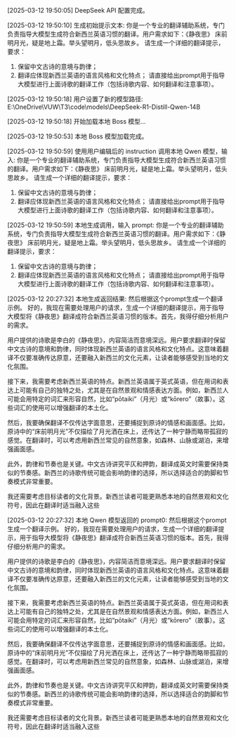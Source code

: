 [2025-03-12 19:50:05] DeepSeek API 配置完成。

[2025-03-12 19:50:10] 生成初始提示文本:
你是一个专业的翻译辅助系统，专门负责指导大模型生成符合新西兰英语习惯的翻译。用户需求如下：《静夜思》
床前明月光，疑是地上霜。举头望明月，低头思故乡。
请生成一个详细的翻译提示，要求：
1. 保留中文古诗的意境与韵律；
2. 翻译应体现新西兰英语的语言风格和文化特点；
请直接给出prompt用于指导大模型进行上面诗歌的翻译工作（包括诗歌内容、如何翻译和注意事项）。

[2025-03-12 19:50:18] 用户设置了新的模型路径: E:\OneDrive\VUW\T3\code\models\DeepSeek-R1-Distill-Qwen-14B

[2025-03-12 19:50:18] 开始加载本地 Boss 模型...

[2025-03-12 19:50:53] 本地 Boss 模型加载完成。

[2025-03-12 19:50:59] 使用用户编辑后的 instruction 调用本地 Qwen 模型，输入:
你是一个专业的翻译辅助系统，专门负责指导大模型生成符合新西兰英语习惯的翻译。用户需求如下：《静夜思》
床前明月光，疑是地上霜。举头望明月，低头思故乡。
请生成一个详细的翻译提示，要求：
1. 保留中文古诗的意境与韵律；
2. 翻译应体现新西兰英语的语言风格和文化特点；
请直接给出prompt用于指导大模型进行上面诗歌的翻译工作（包括诗歌内容、如何翻译和注意事项）。

[2025-03-12 19:50:59] 本地生成调用，输入 prompt:
你是一个专业的翻译辅助系统，专门负责指导大模型生成符合新西兰英语习惯的翻译。用户需求如下：《静夜思》
床前明月光，疑是地上霜。举头望明月，低头思故乡。
请生成一个详细的翻译提示，要求：
1. 保留中文古诗的意境与韵律；
2. 翻译应体现新西兰英语的语言风格和文化特点；
请直接给出prompt用于指导大模型进行上面诗歌的翻译工作（包括诗歌内容、如何翻译和注意事项）。

[2025-03-12 20:27:32] 本地生成返回结果:
然后根据这个prompt生成一个翻译示例。
好的，我现在需要处理用户的请求，生成一个详细的翻译提示，用于指导大模型将《静夜思》翻译成符合新西兰英语习惯的版本。首先，我得仔细分析用户的需求。

用户提供的诗歌是李白的《静夜思》，内容简洁而意境深远。用户要求翻译时保留中文古诗的意境和韵律，同时体现新西兰英语的语言风格和文化特点。这意味着翻译不仅要准确传达原意，还要融入新西兰的文化元素，让读者能够感受到当地的文化氛围。

接下来，我需要考虑新西兰英语的特点。新西兰英语属于英式英语，但在用词和表达上可能有自己的独特之处，尤其是在自然景观和情感表达方面。例如，新西兰人可能会用特定的词汇来形容自然，比如“pōtaiki”（月光）或“kōrero”（故事）。这些词汇的使用可以增强翻译的本土化。

然后，我要确保翻译不仅传达字面意思，还要捕捉到原诗的情感和画面感。比如，原诗中的“床前明月光”不仅描绘了月光洒在床上，还传达了一种宁静而略带孤寂的感觉。在翻译时，可以考虑用新西兰常见的自然意象，如森林、山脉或湖泊，来增强画面感。

此外，韵律和节奏也是关键。中文古诗讲究平仄和押韵，翻译成英文时需要保持类似的节奏感。新西兰的诗歌传统可能会影响韵律的选择，所以选择适合的韵脚和节奏模式非常重要。

我还需要考虑目标读者的文化背景。新西兰读者可能更熟悉本地的自然景观和文化符号，因此在翻译时适当融入这些

[2025-03-12 20:27:32] 本地 Qwen 模型返回的 prompt0:
然后根据这个prompt生成一个翻译示例。
好的，我现在需要处理用户的请求，生成一个详细的翻译提示，用于指导大模型将《静夜思》翻译成符合新西兰英语习惯的版本。首先，我得仔细分析用户的需求。

用户提供的诗歌是李白的《静夜思》，内容简洁而意境深远。用户要求翻译时保留中文古诗的意境和韵律，同时体现新西兰英语的语言风格和文化特点。这意味着翻译不仅要准确传达原意，还要融入新西兰的文化元素，让读者能够感受到当地的文化氛围。

接下来，我需要考虑新西兰英语的特点。新西兰英语属于英式英语，但在用词和表达上可能有自己的独特之处，尤其是在自然景观和情感表达方面。例如，新西兰人可能会用特定的词汇来形容自然，比如“pōtaiki”（月光）或“kōrero”（故事）。这些词汇的使用可以增强翻译的本土化。

然后，我要确保翻译不仅传达字面意思，还要捕捉到原诗的情感和画面感。比如，原诗中的“床前明月光”不仅描绘了月光洒在床上，还传达了一种宁静而略带孤寂的感觉。在翻译时，可以考虑用新西兰常见的自然意象，如森林、山脉或湖泊，来增强画面感。

此外，韵律和节奏也是关键。中文古诗讲究平仄和押韵，翻译成英文时需要保持类似的节奏感。新西兰的诗歌传统可能会影响韵律的选择，所以选择适合的韵脚和节奏模式非常重要。

我还需要考虑目标读者的文化背景。新西兰读者可能更熟悉本地的自然景观和文化符号，因此在翻译时适当融入这些

